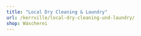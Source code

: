 ```yaml
---
title: "Local Dry Cleaning & Laundry"
url: /kerrville/local-dry-cleaning-und-laundry/
shop: Wäscherei
---
```


